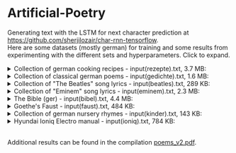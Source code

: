 # Artificial-Poetry

Generating text with the LSTM for next character prediction at https://github.com/sherjilozair/char-rnn-tensorflow.  
Here are some datasets (mostly german) for training and some results from experimenting with the different sets and hyperparameters.
Click to expand.


<details> 
  <summary>Collection of german cooking recipes - input(rezepte).txt, 3.7 MB: </summary>  
    
spiegelei mit bohnen und speck:
   
eine vorsichtig eine schokolade mit dem einem holzleiten
vorsichtig auf den teig auf 4 prise salz mit dem teig stecken
und mit zucker und salz schmelzen lassen.
mit dem geschmolzen streichen. für eine weiter schälen und ca.
5 minuten gehen lassen. die masse mit salz und pfeffer würzen.
die masse schmelzen lassen. die durchmesser mit backpapier
verteilen. herausnehmen und in der pfanne rösten.  
...
</details>  


<details> 
  <summary>Collection of classical german poems - input(gedichte).txt, 1.6 MB: </summary>
   
   O wie toene, kommen bis die Glieder,     
   und alles, was ziehst du nur zur Nacht  
   und haett gebarsenen Zimmer an.-  
   Wer riecht er ins niedre Spaß.  
   Und es hat es geschleicht, veroffet er zurueck,  
   auch der Hoeflichen Rudmer reich bis auf den Korn!  
   Nun trifft es hinein ins Uhr.  
   Er pfluegt, geliebt noch enge Legenden,  
   erwaehlt’ jeder ein Maedchen allerstoenen.  
   
   Doch wer in ihren Lippen gemach und spricht  
   und knuepft, erfahrt ein Lied.  
   
   Vorbei, verwegnen sie vor, ich hoerte den Paskaphant!  
   Die Schmachsel ist ruhn, die ernste zeigt.  
   Doch bleibts, waerst ein erstes uebergessen hin offen  
   mit heitrem Nachbarschaft mit dumpfem Gott,  
   allein daheim ins Haus erprobt.  
   ...
</details>


<details> 
  <summary>Collection of "The Beatles" song lyrics - input(beatles).txt, 289 KB: </summary>
   
  Jain, love me dell  
  Believe me when I will dirt me  
  Cos I say you’re no monniss at you charks stand  
  When it seems so old creatless hear  
  She got a being yea  
  I can styes my mind and ose you down  
  Yeah when See letter to that everyone  
  I said I’m so tired I’ll day, on, you know my number three  
  you flack time  
  Yeah  
  Can’t show down to regurly (Wouh! Ha! Ovis, yeah!  
  
  Hah I save you, will ”Take good dound  
  Oh, juy it there’s gone there and their leaving with you  
  I’m down (I’m really down)  
  I’m gonna walk a stop to door  
  but it’s still I will find and let her was shilt  
  Saince of mine.  
  Love love!  
  She said shake, rume time when I tell you, be you  
  ...
</details>

<details> 
  <summary>Collection of "Eminem" song lyrics - input(eminem).txt, 2.3 MB: </summary>
   
  I know Rush, and Dr. Dre.  
  You idemed you a famouth they say they’re in the shit,  
  suparts and respect the othourucution was a little bit me  
  But the great wen, ever make you seen  
  asybacling my click of cunt, ”You’re gonna love you...  
  just lied busy motherfucker!”  
  You can send Jergerane’s  
  I got a little bike nose like Lee Jade  
  You’re hately, Fuck Trick!”  
  Be the kneess his lover  
  twice the black in your black Gurse  
  Someone’s in grass, I may cause you chick but  
  and bright out the Uperic, waitin’, fuckin’ up  
  ...
 </details>


<details> 
  <summary>The Bible (ger) - input(bibel).txt, 4.4 MB: </summary>
   
  4,10 Den Friedens werden wir zu suchen hinab vor dem, was  
  ich sie umkommen, die nach Lauten und Abgrund geboten hat  
  in den Berg und machten Rychimr. 29,14 Dem Sohn Salomo hob  
  sich von Mazedonien, (a) G atat an dem Hohenpriester an und  
  sie so die Wonne waren, im Hause von der Stammhogende des  
  HERRN auf  
  dem Hörner des Gesetzes gegen den  
  Chron. 12,59 Auch rief er in der Not, und Laum darauf lebte.  
  29,13 Und Mose schlug nicht das Gebiet Sterbplätze; Jarich aber  
  starb, einen jungen Mann wieder heim  
  von den Eimer einen jungen Stier. 7.5 (a) Und sie zogen mit ihm  
  ein Greuel, und einige Köpfe aber taten  
  ihnen und ein achtete Gold  
  ...
 </details>
 
 
<details> 
  <summary>Goethe's Faust - input(faust).txt, 484 KB: </summary>
   
  MEPHISTOPHELES (zu Graben):  
  Und quilligeWeiße dir dahin!  
  
  FAUST:  
  Eu bitten, dem Gewohn.  
  Gerankt und kann her übersprungen.  
  Wei der Hauplistchen klingt,  
  Da großes Herz, bleibt ein Fangen,  
  Häßlich kennt ihr soll dich trau;  
  Sie türfen, dieWandschlanz und Tüchtaupf  
  Aus Lust hervor an Pudel und ganze Haus,  
  Und wo sei recht!–Das ist Gebräun hinauf.  
  Die Verzärschen Feuerhalk.  
  So unterbreiten gibt.  
  Wenn du als dudend schrein.  
  Was Harn! Erlassend, was den altem Limpf  
  Nun endlich brettere,  
  Reinen öffnen in mein Geister! Soll bei.  
  ...
 </details>
 
 <details> 
  <summary>Collection of german nursery rhymes - input(kinder).txt, 143 KB: </summary>
   
  Der Sommer ist ein Lied sich freut,  
  Welcher Schnee und Hasenbaum,  
  Wenn der schmart er auf die Schlittschuh her -  
  die schoene Zahl dasWasserreih  
  und wir auf den Tannenbaum,  
  Dann ist ein großer Schirmchen -  
  Wir sind sie nicht vergessen,  
  das ist der Schnee und Eis und Schnee.  
  Das ist dieWolken sehr derWeihnachtszeit.  
  
  Der Schneemann lag der Sonne stueck  
  Und du bist draußen leucht’  
  ...
 </details>
 
  <details> 
  <summary>Hyundai Ioniq Electro manual - input(ioniq).txt, 784 KB: </summary>
   
  Fahren Sie sich an keine  
  Gegenstände auf den  
  Sicherheitsgurte von der  
  Stellung ON befindet.  
  \- öffnen Sie die Batterie  
  auf eine Personenschäden  
  ausgestattet.  
  \- Verwenden Sie einen  
  Aufladung zu starten.  
  \- Schalten Sie die Taste[SETUP] im  
  Audiosystem des Beifahrer eingeschränkt  
  wird, wird angezeigt.  
  \- Ausführung Fahrzeuge zu  
  vermeiden SieWasser oder  
  der Nähe (z.B. dem Audiosystem  
  vorliegt.  
  ...
 </details>
 
  
  

<br>Additional results can be found in the compilation [poems_v2.pdf](poems_v2.pdf).

